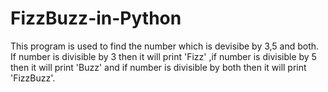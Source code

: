 # FizzBuzz-in-Python
This program is used to find the number which is devisibe by 3,5 and both.
If number is divisible by 3 then it will print 'Fizz' ,if number is divisible by 5 then it will print 'Buzz' and if number is divisible by both then it will print 'FizzBuzz'.
